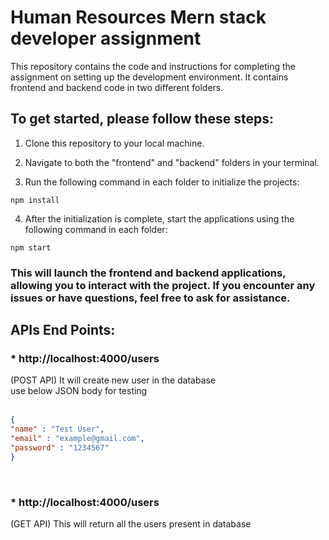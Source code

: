 # Human Resources Mern stack developer assignment


This repository contains the code and instructions for completing the assignment on setting up the development environment. It contains frontend and backend code in two different folders.


## To get started, please follow these steps:

1. Clone this repository to your local machine.

2. Navigate to both the "frontend" and "backend" folders in your terminal.

3. Run the following command in each folder to initialize the projects:

```
npm install
```
4. After the initialization is complete, start the applications using the following command in each folder:

```
npm start
```
###  This will launch the frontend and backend applications, allowing you to interact with the project. If you encounter any issues or have questions, feel free to ask for assistance.








## APIs End Points:

### * http://localhost:4000/users
(POST API) It will create new user in the database <br>
use below JSON body for testing <br>
<br>
```json
{
"name" : "Test User",
"email" : "example@gmail.com",
"password" : "1234567"
}
``` 
<br>

### * http://localhost:4000/users
(GET API) This will return all the users present in database <br>



